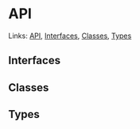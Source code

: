 # API

Links: [API](#api), [Interfaces](#interfaces), [Classes](#classes), [Types](#types)

## Interfaces

## Classes

## Types


